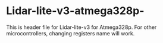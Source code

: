 # Lidar-lite-v3-atmega328p-
This is header file for Lidar-lite-v3 for Atmega328p. For other microcontrollers, changing registers name will work.

